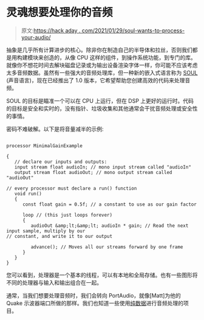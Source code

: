 # 灵魂想要处理你的音频

> 原文:[https://hack aday . com/2021/01/29/soul-wants-to-process-your-audio/](https://hackaday.com/2021/01/29/soul-wants-to-process-your-audio/)

抽象是几乎所有计算进步的核心。除非你在制造自己的半导体和拉丝，否则我们都是用构建模块来创造的，从像 CPU 这样的组件，到操作系统功能，到专门的库。就像你不想花时间去解块磁盘记录或为输出设备渲染字体一样，你可能不应该考虑太多音频数据。虽然有一些强大的音频处理库，但一种新的嵌入式语言称为 [SOUL](https://soul-lang.github.io/SOUL/docs/SOUL_Overview.html) (声音语言)，现在已经推出了 1.0 版本，它希望帮助您创建高效的代码来处理音频。

SOUL 的目标是瞄准一个可以在 CPU 上运行，但在 DSP 上更好的运行时。代码的目标是安全和实时的，没有指针、垃圾收集和其他通常会干扰音频处理或安全性的事情。

密码不难破解。以下是将音量减半的示例:

```

processor MinimalGainExample

{
   // declare our inputs and outputs:
   input stream float audioIn; // mono input stream called "audioIn"
   output stream float audioOut; // mono output stream called "audioOut"

// every processor must declare a run() function
   void run()
   {
      const float gain = 0.5f; // a constant to use as our gain factor

      loop // (this just loops forever)
      {
         audioOut &amp;lt;&amp;lt; audioIn * gain; // Read the next input sample, multiply by our
// constant, and write it to our output

         advance(); // Moves all our streams forward by one frame
      }
   }
}

```

您可以看到，处理器是一个基本的线程，可以有本地和全局存储。也有一些图形将不同的处理器与输入和输出组合在一起。

通常，当我们想要处理音频时，我们会转向 PortAudio，就像[Matt]为他的 Quake 示波器端口所做的那样。我们也知道一些使用[纯数据](https://hackaday.com/2012/11/30/guitar-foot-controller-uses-dsp-for-audio-effects/)进行音频处理的项目。